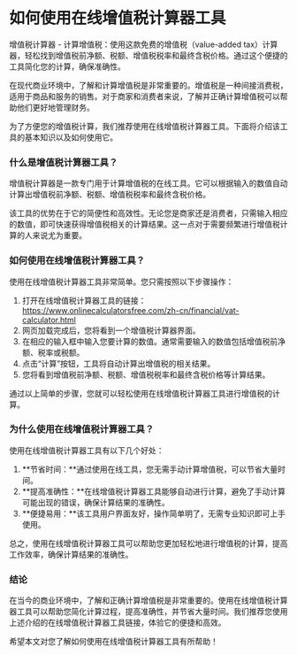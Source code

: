 如何使用在线增值税计算器工具
==============

增值税计算器 - 计算增值税：使用这款免费的增值税（value-added tax）计算器，轻松找到增值税前净额、税额、增值税税率和最终含税价格。通过这个便捷的工具简化您的计算，确保准确性。

在现代商业环境中，了解和计算增值税是非常重要的。增值税是一种间接消费税，适用于商品和服务的销售。对于商家和消费者来说，了解并正确计算增值税可以帮助他们更好地管理财务。

为了方便您的增值税计算，我们推荐使用在线增值税计算器工具。下面将介绍该工具的基本知识以及如何使用它。

### 什么是增值税计算器工具？

增值税计算器是一款专门用于计算增值税的在线工具。它可以根据输入的数值自动计算出增值税前净额、税额、增值税税率和最终含税价格。

该工具的优势在于它的简便性和高效性。无论您是商家还是消费者，只需输入相应的数值，即可快速获得增值税相关的计算结果。这一点对于需要频繁进行增值税计算的人来说尤为重要。

### 如何使用在线增值税计算器工具？

使用在线增值税计算器工具非常简单。您只需按照以下步骤操作：

1. 打开在线增值税计算器工具的链接：<https://www.onlinecalculatorsfree.com/zh-cn/financial/vat-calculator.html>
2. 网页加载完成后，您将看到一个增值税计算器界面。
3. 在相应的输入框中输入您要计算的数值。通常需要输入的数值包括增值税前净额、税率或税额。
4. 点击“计算”按钮，工具将自动计算出增值税的相关结果。
5. 您将看到增值税前净额、税额、增值税税率和最终含税价格等计算结果。

通过以上简单的步骤，您就可以轻松使用在线增值税计算器工具进行增值税的计算。

### 为什么使用在线增值税计算器工具？

使用在线增值税计算器工具有以下几个好处：

1. **节省时间：**通过使用在线工具，您无需手动计算增值税，可以节省大量时间。
2. **提高准确性：**在线增值税计算器工具能够自动进行计算，避免了手动计算可能出现的错误，确保计算结果的准确性。
3. **便捷易用：**该工具用户界面友好，操作简单明了，无需专业知识即可上手使用。

总之，使用在线增值税计算器工具可以帮助您更加轻松地进行增值税的计算，提高工作效率，确保计算结果的准确性。

### 结论

在当今的商业环境中，了解和正确计算增值税是非常重要的。使用在线增值税计算器工具可以帮助您简化计算过程，提高准确性，并节省大量时间。我们推荐您使用上述介绍的在线增值税计算器工具链接，体验它的便捷和高效。

希望本文对您了解如何使用在线增值税计算器工具有所帮助！
